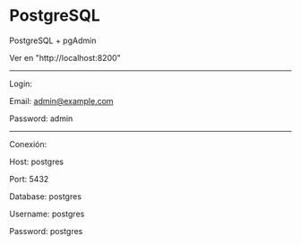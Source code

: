 # PostgreSQL
PostgreSQL + pgAdmin 

Ver en "http://localhost:8200"

------------------------

Login:

Email: admin@example.com

Password: admin

------------------------

Conexión:

Host: postgres

Port: 5432

Database: postgres

Username: postgres

Password: postgres

